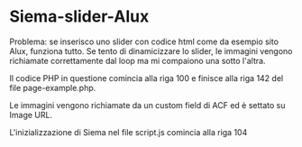 # Siema-slider-Alux

Problema: 
se inserisco uno slider con codice html come da esempio sito Alux, funziona tutto. Se tento di dinamicizzare lo slider, le immagini vengono richiamate correttamente dal loop ma mi compaiono una sotto l'altra. 

Il codice PHP in questione comincia alla riga 100 e finisce alla riga 142 del file page-example.php.

Le immagini vengono richiamate da un custom field di ACF ed è settato su Image URL.

L'inizializzazione di Siema nel file script.js comincia alla riga 104

